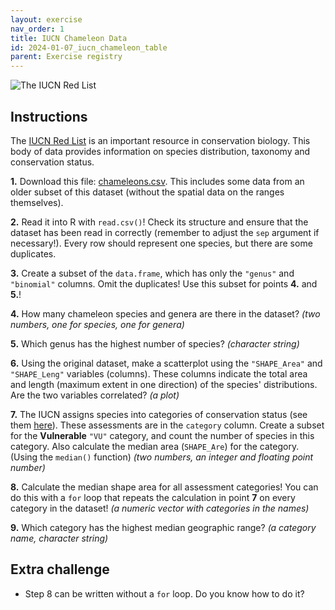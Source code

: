 ```yaml
---
layout: exercise 
nav_order: 1
title: IUCN Chameleon Data 
id: 2024-01-07_iucn_chameleon_table
parent: Exercise registry
---
```


![The IUCN Red List]({{site.url}}{{site.baseurl}}/images/1_en_nt_redlist_logo_iucnweb.jpg)


## Instructions

The [IUCN Red List](https://www.iucn.org/resources/conservation-tool/iucn-red-list-threatened-species) is an important resource in conservation biology. This body of data provides information on species distribution, taxonomy and conservation status. 

**1.** Download this file: [chameleons.csv]({{site.url}}{{site.baseurl}}/download/chameleons.csv). This includes some data from an older subset of this dataset (without the spatial data on the ranges themselves). 

**2.** Read it into R with `read.csv()`! Check its structure and ensure that the dataset has been read in correctly (remember to adjust the `sep` argument if necessary!). Every row should represent one species, but there are some duplicates. 

**3.** Create a subset of the `data.frame`, which has only the `"genus"` and `"binomial"` columns. Omit the duplicates! Use this subset for points **4.** and **5.**! 

**4.** How many chameleon species and genera are there in the dataset? *(two numbers, one for species, one for genera)*

**5.** Which genus has the highest number of species? *(character string)*

**6.** Using the original dataset, make a scatterplot using the `"SHAPE_Area"` and `"SHAPE_Leng"` variables (columns). These columns indicate the total area and length (maximum extent in one direction) of the species' distributions. Are the two variables correlated? *(a plot)*

**7.** The IUCN assigns species into categories of conservation status (see them [here](https://en.wikipedia.org/wiki/Conservation_status)). These assessments are in the `category` column. Create a subset for the **Vulnerable** `"VU"` category, and count the number of species in this category. Also calculate the median area (`SHAPE_Are`) for the category. (Using the `median()` function) *(two numbers, an integer and floating point number)*

**8.** Calculate the median shape area for all assessment categories! You can do this with a `for` loop that repeats the calculation in point **7** on every category in the dataset!  *(a numeric vector with categories in the names)*

**9.** Which category has the highest median geographic range? *(a category name, character string)*

## Extra challenge 

- Step 8 can be written without a `for` loop. Do you know how to do it? 



 




